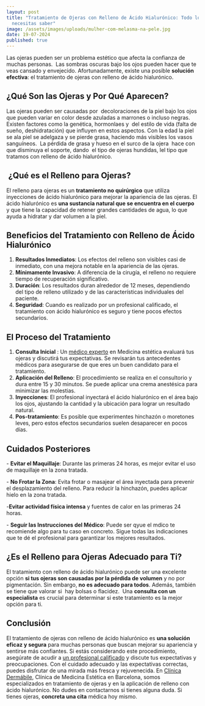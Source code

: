```yaml
---
layout: post
title: "Tratamiento de Ojeras con Relleno de Ácido Hialurónico: Todo lo que
  necesitas saber"
image: /assets/images/uploads/mulher-com-melasma-na-pele.jpg
date: 19-07-2024
published: true
---
```

Las ojeras pueden ser un problema estético que afecta la confianza de muchas personas.  Las sombras oscuras bajo los ojos pueden hacer que te veas cansado y envejecido. Afortunadamente, existe una posible **solución efectiva**: el tratamiento de ojeras con relleno de ácido hialurónico.

## ¿Qué Son las Ojeras y Por Qué Aparecen?

Las ojeras pueden ser causadas por  decoloraciones de la piel bajo los ojos que pueden variar en color desde azuladas a marrones o incluso negras.  Existen factores como la genética, hormonlaes y  del estilo de vida (falta de sueño, deshidratación) que influyen en estos aspectos. Con la edad la piel se ala piel se adelgaza y se pierde grasa, haciendo más visibles los vasos sanguíneos.  La pérdida de grasa y hueso en el surco de la ojera  hace con que disminuya el soporte, dando  el tipo de ojeras hundidas, lel tipo que tratamos con relleno de ácido hialurónico.  



##  ¿Qué es el Relleno para Ojeras?

El relleno para ojeras es un **tratamiento no quirúrgico** que utiliza inyecciones de ácido hialurónico para mejorar la apariencia de las ojeras. El ácido hialurónico es **una sustancia natural que se encuentra en el cuerpo** y que tiene la capacidad de retener grandes cantidades de agua, lo que ayuda a hidratar y dar volumen a la piel.



## Beneficios del Tratamiento con Relleno de Ácido Hialurónico

1. **Resultados Inmediatos**: Los efectos del relleno son visibles casi de inmediato, con una mejora notable en la apariencia de las ojeras.
2. **Mínimamente Invasivo**: A diferencia de la cirugía, el relleno no requiere tiempo de recuperación significativo.
3. **Duración**: Los resultados duran alrededor de 12 meses, dependiendo del tipo de relleno utilizado y de las características individuales del paciente.
4. **Seguridad**: Cuando es realizado por un profesional calificado, el tratamiento con ácido hialurónico es seguro y tiene pocos efectos secundarios.



## El Proceso del Tratamiento

1. **Consulta Inicial** : Un [médico experto](https://www.dermabile.es/vanessa-martins) en Medicina estética evaluará tus ojeras y discutirá tus expectativas. Se revisarán tus antecedentes médicos para asegurarse de que eres un buen candidato para el tratamiento.
2. **Aplicación del Relleno**: El procedimiento se realiza en el consultorio y dura entre 15 y 30 minutos. Se puede aplicar una crema anestésica para minimizar las molestias.
3. **Inyecciones**: El profesional inyectará el ácido hialurónico en el área bajo los ojos, ajustando la cantidad y la ubicación para lograr un resultado natural.
4. **Pos-tratamiento**: Es posible que experimentes hinchazón o moretones leves, pero estos efectos secundarios suelen desaparecer en pocos días.



## Cuidados Posteriores

\- **Evitar el Maquillaje**: Durante las primeras 24 horas, es mejor evitar el uso de maquillaje en la zona tratada.

\- **No Frotar la Zona**: Evita frotar o masajear el área inyectada para prevenir el desplazamiento del relleno. Para reducir la hinchazón, puedes aplicar hielo en la zona tratada.

\-**Evitar actividad física intensa** y fuentes de calor en las primeras 24 horas. 

\- **Seguir las Instrucciones del Médico**: Puede ser qyue el mdico te recomiende algo para tu caso en concreto. Sigue todas las indicaciones que te dé el profesional para garantizar los mejores resultados.



## ¿Es el Relleno para Ojeras Adecuado para Ti?

El tratamiento con relleno de ácido hialurónico puede ser una excelente opción **si tus ojeras son causadas por la pérdida de volumen** y no por pigmentación. Sin embargo, **no es adecuado para todos**. Además, también se tiene que valorar si  hay bolsas o flacidez.  Una **consulta con un especialista** es crucial para determinar si este tratamiento es la mejor opción para ti.



## Conclusión

El tratamiento de ojeras con relleno de ácido hialurónico es **una solución eficaz y segura** para muchas personas que buscan mejorar su apariencia y sentirse más confiantes. Si estás considerando este procedimiento, asegúrate de acudir a [un profesional calificado](https://www.dermabile.es/vanessa-martins) y discute tus expectativas y preocupaciones. Con el cuidado adecuado y las expectativas correctas, puedes disfrutar de una mirada más fresca y rejuvenecida. En [Clínica Dermábile](https://www.dermabile.es/la-clinica), Clínica de Medicina Estética en Barcelona, somos especializados en tratamiento de ojeras y en la aplicación de relleno con ácido hialurónico. No dudes en contactarnos si tienes alguna duda. Si tienes ojeras, **concreta una cita** médica hoy mismo.